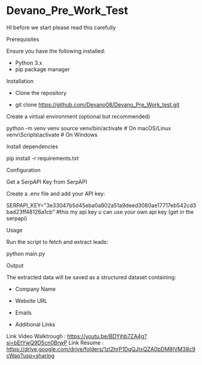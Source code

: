 # Devano_Pre_Work_Test

HI before we start please read this carefully

Prerequisites

Ensure you have the following installed:

  - Python 3.x
  - pip package manager

Installation

  - Clone the repository

  - git clone https://github.com/Devano08/Devano_Pre_Work_test.git

Create a virtual environment (optional but recommended)

  python -m venv venv
  source venv/bin/activate  # On macOS/Linux
  venv\Scripts\activate    # On Windows

Install dependencies

  pip install -r requirements.txt

Configuration

  Get a SerpAPI Key from SerpAPI

Create a .env file and add your API key:

  SERPAPI_KEY="3e33047b5d45eba0a802a51a9deed3080ae17717eb542cd3bad23ff48126a1cb" #this my api key u can use your own api key (get in the serpapi)

Usage

Run the script to fetch and extract leads:

  python main.py

Output

The extracted data will be saved as a structured dataset containing:

  - Company Name
  
  - Website URL
  
  - Emails
  
  - Additional Links

Link Video Walktrough : https://youtu.be/BDYjhb7ZA4g?si=bEtYwQ9D5cn0BrwP
Link Resume : https://drive.google.com/drive/folders/1zl2hrP1DqQJtxQZA0bDM8IVM38c9cWap?usp=sharing
